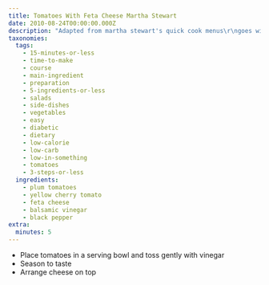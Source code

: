 ```yaml
---
title: Tomatoes With Feta Cheese Martha Stewart
date: 2010-08-24T00:00:00.000Z
description: "Adapted from martha stewart's quick cook menus\r\ngoes with rack of lamb and baby peas with escarole"
taxonomies:
  tags:
    - 15-minutes-or-less
    - time-to-make
    - course
    - main-ingredient
    - preparation
    - 5-ingredients-or-less
    - salads
    - side-dishes
    - vegetables
    - easy
    - diabetic
    - dietary
    - low-calorie
    - low-carb
    - low-in-something
    - tomatoes
    - 3-steps-or-less
  ingredients:
    - plum tomatoes
    - yellow cherry tomato
    - feta cheese
    - balsamic vinegar
    - black pepper
extra:
  minutes: 5
---
```

 - Place tomatoes in a serving bowl and toss gently with vinegar
 - Season to taste
 - Arrange cheese on top
